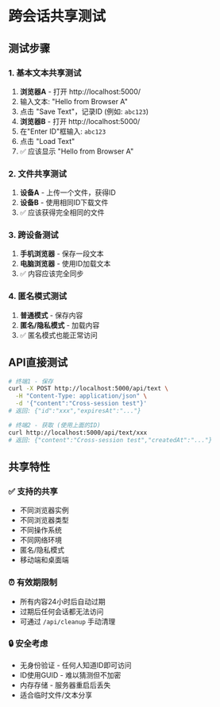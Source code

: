 # 跨会话共享测试

## 测试步骤

### 1. 基本文本共享测试
1. **浏览器A** - 打开 http://localhost:5000/
2. 输入文本: "Hello from Browser A"
3. 点击 "Save Text"，记录ID (例如: `abc123`)
4. **浏览器B** - 打开 http://localhost:5000/
5. 在"Enter ID"框输入: `abc123`
6. 点击 "Load Text"
7. ✅ 应该显示 "Hello from Browser A"

### 2. 文件共享测试
1. **设备A** - 上传一个文件，获得ID
2. **设备B** - 使用相同ID下载文件
3. ✅ 应该获得完全相同的文件

### 3. 跨设备测试
1. **手机浏览器** - 保存一段文本
2. **电脑浏览器** - 使用ID加载文本
3. ✅ 内容应该完全同步

### 4. 匿名模式测试
1. **普通模式** - 保存内容
2. **匿名/隐私模式** - 加载内容
3. ✅ 匿名模式也能正常访问

## API直接测试

```bash
# 终端1 - 保存
curl -X POST http://localhost:5000/api/text \
  -H "Content-Type: application/json" \
  -d '{"content":"Cross-session test"}'
# 返回: {"id":"xxx","expiresAt":"..."}

# 终端2 - 获取 (使用上面的ID)
curl http://localhost:5000/api/text/xxx
# 返回: {"content":"Cross-session test","createdAt":"..."}
```

## 共享特性

### ✅ 支持的共享
- 不同浏览器实例
- 不同浏览器类型 
- 不同操作系统
- 不同网络环境
- 匿名/隐私模式
- 移动端和桌面端

### ⏰ 有效期限制
- 所有内容24小时后自动过期
- 过期后任何会话都无法访问
- 可通过 `/api/cleanup` 手动清理

### 🔒 安全考虑
- 无身份验证 - 任何人知道ID即可访问
- ID使用GUID - 难以猜测但不加密
- 内存存储 - 服务器重启后丢失
- 适合临时文件/文本分享